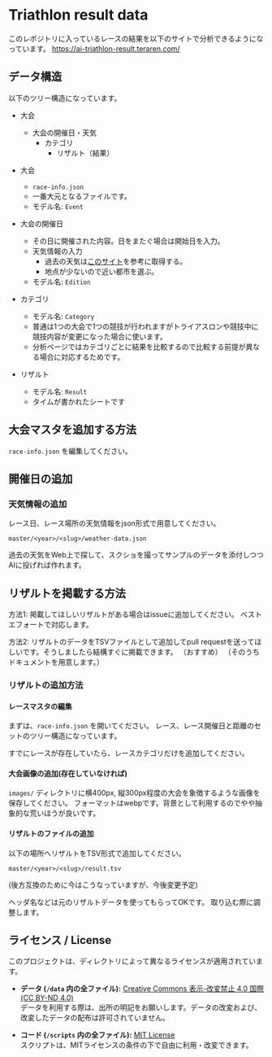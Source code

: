 # Triathlon result data

このレポジトリに入っているレースの結果を以下のサイトで分析できるようになっています。
https://ai-triathlon-result.teraren.com/

## データ構造

以下のツリー構造になっています。

- 大会
  - 大会の開催日・天気
    - カテゴリ
      - リザルト（結果）

- 大会
  - `race-info.json`
  - 一番大元となるファイルです。
  - モデル名: `Event`
- 大会の開催日
  - その日に開催された内容。日をまたぐ場合は開始日を入力。
  - 天気情報の入力
    - 過去の天気は[このサイト](https://tenki.jp/past/2025/04/weather/)を参考に取得する。
    - 地点が少ないので近い都市を選ぶ。
  - モデル名: `Edition`
- カテゴリ
  - モデル名: `Category`
  - 普通は1つの大会で1つの競技が行われますがトライアスロンや競技中に競技内容が変更になった場合に使います。
  - 分析ページではカテゴリごとに結果を比較するので比較する前提が異なる場合に対応するためです。
- リザルト
  - モデル名: `Result`
  - タイムが書かれたシートです


## 大会マスタを追加する方法

`race-info.json` を編集してください。

## 開催日の追加


### 天気情報の追加

レース日、レース場所の天気情報をjson形式で用意してください。

`master/<year>/<slug>/weather-data.json` 

過去の天気をWeb上で探して、スクショを撮ってサンプルのデータを添付しつつAIに投げれば作れます。


## リザルトを掲載する方法

方法1: 掲載してほしいリザルトがある場合はissueに追加してください。
ベストエフォートで対応します。

方法2: リザルトのデータをTSVファイルとして追加してpull requestを送ってほしいです。そうしましたら結構すぐに掲載できます。
（おすすめ）
（そのうちドキュメントを用意します。）

### リザルトの追加方法

#### レースマスタの編集
まずは、`race-info.json` を開いてください。
レース、レース開催日と距離のセットのツリー構造になっています。

すでにレースが存在していたら、レースカテゴリだけを追加してください。

####  大会画像の追加(存在していなければ)

`images/` ディレクトリに横400px, 縦300px程度の大会を象徴するような画像を保存してください。
フォーマットはwebpです。背景として利用するのでやや抽象的な荒いほうが良いです。

#### リザルトのファイルの追加

以下の場所へリザルトをTSV形式で追加してください。

`master/<year>/<slug>/result.tsv` 

(後方互換のために今はこうなっていますが、今後変更予定)

ヘッダ名などは元のリザルトデータを使ってもらってOKです。
取り込む際に調整します。


## ライセンス / License

このプロジェクトは、ディレクトリによって異なるライセンスが適用されています。

* **データ (`/data` 内の全ファイル):** [Creative Commons 表示-改変禁止 4.0 国際 (CC BY-ND 4.0)](https://creativecommons.org/licenses/by-nd/4.0/deed.ja)  
    データを利用する際は、出所の明記をお願いします。データの改変および、改変したデータの配布は許可されていません。

* **コード (`/scripts` 内の全ファイル):** [MIT License](https://opensource.org/licenses/MIT)  
    スクリプトは、MITライセンスの条件の下で自由に利用・改変できます。


